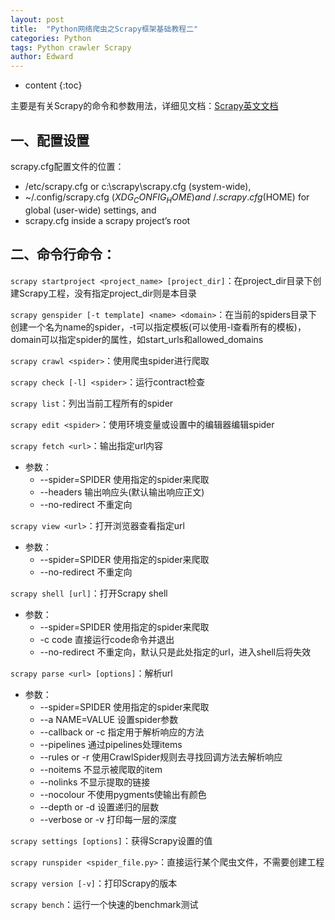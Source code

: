 ```yaml
---
layout: post
title:  "Python网络爬虫之Scrapy框架基础教程二"
categories: Python
tags: Python crawler Scrapy
author: Edward
---
```


* content
{:toc}

主要是有关Scrapy的命令和参数用法，详细见文档：[Scrapy英文文档](https://doc.scrapy.org/en/latest/intro/tutorial.html)





## 一、配置设置

scrapy.cfg配置文件的位置：
- /etc/scrapy.cfg or c:\scrapy\scrapy.cfg (system-wide),
- ~/.config/scrapy.cfg ($XDG_CONFIG_HOME) and ~/.scrapy.cfg ($HOME) for global (user-wide) settings, and
- scrapy.cfg inside a scrapy project’s root

## 二、命令行命令：

`scrapy startproject <project_name> [project_dir]`：在project_dir目录下创建Scrapy工程，没有指定project_dir则是本目录

`scrapy genspider [-t template] <name> <domain>`：在当前的spiders目录下创建一个名为name的spider，-t可以指定模板(可以使用-l查看所有的模板)，domain可以指定spider的属性，如start_urls和allowed_domains

`scrapy crawl <spider>`：使用爬虫spider进行爬取

`scrapy check [-l] <spider>`：运行contract检查

`scrapy list`：列出当前工程所有的spider

`scrapy edit <spider>`：使用环境变量或设置中的编辑器编辑spider

`scrapy fetch <url>`：输出指定url内容
- 参数：
    - --spider=SPIDER 使用指定的spider来爬取
    - --headers 输出响应头(默认输出响应正文)
    - --no-redirect 不重定向

`scrapy view <url>`：打开浏览器查看指定url
- 参数：
    - --spider=SPIDER 使用指定的spider来爬取
    - --no-redirect 不重定向

`scrapy shell [url]`：打开Scrapy shell
- 参数：
    - --spider=SPIDER 使用指定的spider来爬取
    - -c code 直接运行code命令并退出
    - --no-redirect 不重定向，默认只是此处指定的url，进入shell后将失效

`scrapy parse <url> [options]`：解析url
- 参数：
    - --spider=SPIDER 使用指定的spider来爬取
    - --a NAME=VALUE 设置spider参数
    - --callback or -c 指定用于解析响应的方法
    - --pipelines 通过pipelines处理items
    - --rules or -r 使用CrawlSpider规则去寻找回调方法去解析响应
    - --noitems 不显示被爬取的item
    - --nolinks 不显示提取的链接
    - --nocolour 不使用pygments使输出有颜色
    - --depth or -d 设置递归的层数
    - --verbose or -v 打印每一层的深度

`scrapy settings [options]`：获得Scrapy设置的值

`scrapy runspider <spider_file.py>`：直接运行某个爬虫文件，不需要创建工程

`scrapy version [-v]`：打印Scrapy的版本

`scrapy bench`：运行一个快速的benchmark测试


